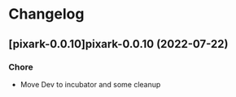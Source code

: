 # Changelog



## [pixark-0.0.10]pixark-0.0.10 (2022-07-22)

### Chore

- Move Dev to incubator and some cleanup
  
  